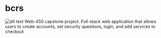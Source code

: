 # bcrs
![alt text](https://ibb.co/RN1WkPY)
Web-450 capstone project. Full-stack web application that allows users to create accounts, set security questions, login, and add services to checkout
